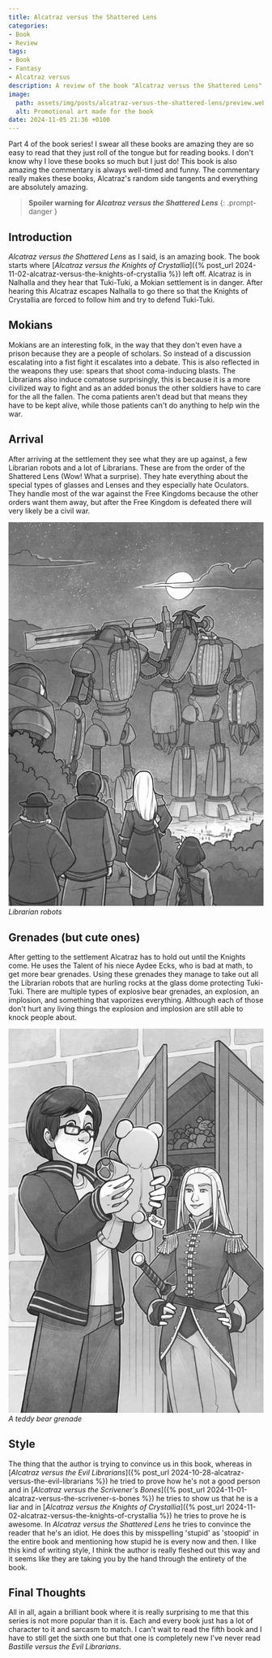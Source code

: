 ```yaml
---
title: Alcatraz versus the Shattered Lens
categories:
- Book
- Review
tags:
- Book
- Fantasy
- Alcatraz versus
description: A review of the book "Alcatraz versus the Shattered Lens"
image:
  path: assets/img/posts/alcatraz-versus-the-shattered-lens/preview.webp
  alt: Promotional art made for the book
date: 2024-11-05 21:36 +0100
---
```

Part 4 of the book series! I swear all these books are amazing they are so easy to read that they just roll of the tongue but for reading books. I don't know why I love these books so much but I just do! This book is also amazing the commentary is always well-timed and funny. The commentary really makes these books, Alcatraz's random side tangents and everything are absolutely amazing.

> **Spoiler warning for *Alcatraz versus the Shattered Lens***
{: .prompt-danger }

## Introduction

*Alcatraz versus the Shattered Lens* as I said, is an amazing book. The book starts where [*Alcatraz versus the Knights of Crystallia*]({% post_url 2024-11-02-alcatraz-versus-the-knights-of-crystallia %}) left off. Alcatraz is in Nalhalla and they hear that Tuki-Tuki, a Mokian settlement is in danger. After hearing this Alcatraz escapes Nalhalla to go there so that the Knights of Crystallia are forced to follow him and try to defend Tuki-Tuki.

## Mokians

Mokians are an interesting folk, in the way that they don't even have a prison because they are a people of scholars. So instead of a discussion escalating into a fist fight it escalates into a debate. This is also reflected in the weapons they use: spears that shoot coma-inducing blasts. The Librarians also induce comatose surprisingly, this is because it is a more civilized way to fight and as an added bonus the other soldiers have to care for the all the fallen. The coma patients aren't dead but that means they have to be kept alive, while those patients can't do anything to help win the war.

## Arrival

After arriving at the settlement they see what they are up against, a few Librarian robots and a lot of Librarians. These are from the order of the Shattered Lens (Wow! What a surprise). They hate everything about the special types of glasses and Lenses and they especially hate Oculators. They handle most of the war against the Free Kingdoms because the other orders want them away, but after the Free Kingdom is defeated there will very likely be a civil war.

![Robots](/assets/img/posts/alcatraz-versus-the-shattered-lens/robots.jpeg)
_Librarian robots_

## Grenades (but cute ones)

After getting to the settlement Alcatraz has to hold out until the Knights come. He uses the Talent of his niece Aydee Ecks, who is bad at math, to get more bear grenades. Using these grenades they manage to take out all the Librarian robots that are hurling rocks at the glass dome protecting Tuki-Tuki. There are multiple types of explosive bear grenades, an explosion, an implosion, and something that vaporizes everything. Although each of those don't hurt any living things the explosion and implosion are still able to knock people about.

![Bear Grenade](/assets/img/posts/alcatraz-versus-the-shattered-lens/bear.jpeg)
_A teddy bear grenade_

## Style

The thing that the author is trying to convince us in this book, whereas in [*Alcatraz versus the Evil Librarians*]({% post_url 2024-10-28-alcatraz-versus-the-evil-librarians %}) he tried to prove how he's not a good person and in [*Alcatraz versus the Scrivener's Bones*]({% post_url 2024-11-01-alcatraz-versus-the-scrivener-s-bones %}) he tries to show us that he is a liar and in [*Alcatraz versus the Knights of Crystallia*]({% post_url 2024-11-02-alcatraz-versus-the-knights-of-crystallia %}) he tries to prove he is awesome. In *Alcatraz versus the Shattered Lens* he tries to convince the reader that he's an idiot. He does this by misspelling 'stupid' as 'stoopid' in the entire book and mentioning how stupid he is every now and then. I like this kind of writing style, I think the author is really fleshed out this way and it seems like they are taking you by the hand through the entirety of the book.

## Final Thoughts

All in all, again a brilliant book where it is really surprising to me that this series is not more popular than it is. Each and every book just has a lot of character to it and sarcasm to match. I can't wait to read the fifth book and I have to still get the sixth one but that one is completely new I've never read *Bastille versus the Evil Librarians*.

